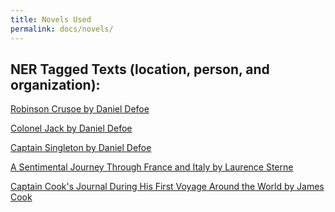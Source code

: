 ```yaml
---
title: Novels Used
permalink: docs/novels/
---
```


## NER Tagged Texts (location, person, and organization):

<a href="{{ site.baseurl }}/download/crusoe.txt" target="blank">Robinson Crusoe by Daniel Defoe</a>

<a href="{{ site.baseurl }}/download/jack.txt" target="blank">Colonel Jack by Daniel Defoe</a>

<a href="{{ site.baseurl }}/download/singleton.txt" target="blank">Captain Singleton by Daniel Defoe</a>

<a href="{{ site.baseurl }}/download/sentimental.txt" target="blank">A Sentimental Journey Through France and Italy by Laurence Sterne</a>

<a href="{{ site.baseurl }}/download/singleton.txt" target="blank">Captain Cook's Journal During His First Voyage Around the World by James Cook</a>

